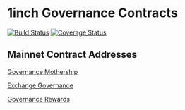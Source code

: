 # 1inch Governance Contracts

[![Build Status](https://github.com/1inch-exchange/governance-contracts/workflows/CI/badge.svg)](https://github.com/1inch-exchange/governance-contracts/actions)
[![Coverage Status](https://coveralls.io/repos/github/1inch-exchange/governance-contracts/badge.svg?branch=master)](https://coveralls.io/github/1inch-exchange/governance-contracts?branch=master)



## Mainnet Contract Addresses

[Governance Mothership](https://etherscan.io/address/0xA0446D8804611944F1B527eCD37d7dcbE442caba)

[Exchange Governance](https://etherscan.io/address/0xB33839E05CE9Fc53236Ae325324A27612F4d110D)

[Governance Rewards](https://etherscan.io/address/0x0F85A912448279111694F4Ba4F85dC641c54b594)
